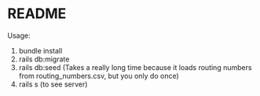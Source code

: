 # README
Usage:
1. bundle install
2. rails db:migrate
3. rails db:seed (Takes a really long time because it loads routing numbers from routing_numbers.csv, but you only do once)
4. rails s (to see server)
